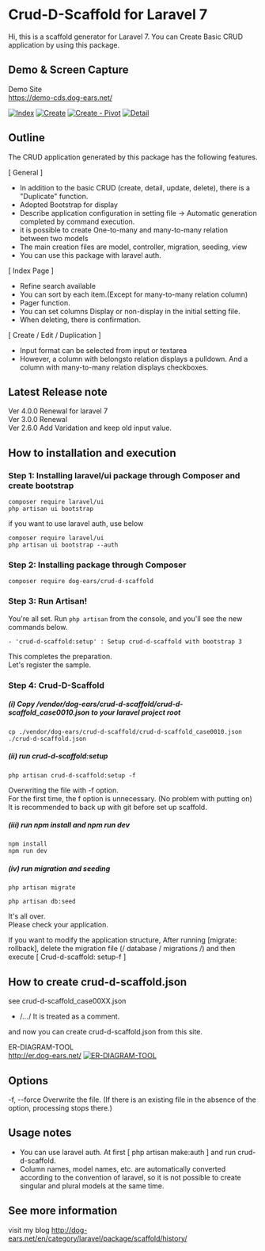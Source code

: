 # Crud-D-Scaffold for Laravel 7

  Hi, this is a scaffold generator for Laravel 7.
  You can Create Basic CRUD application by using this package.

## Demo & Screen Capture

Demo Site<br>
<a href="https://demo-cds.dog-ears.net/" target="_blank">https://demo-cds.dog-ears.net/</a>

<a href="https://raw.githubusercontent.com/dog-ears/crud-d-scaffold/master/img/cap01.gif">![Index](https://raw.githubusercontent.com/dog-ears/crud-d-scaffold/master/img/cap01.gif)</a>
<a href="https://raw.githubusercontent.com/dog-ears/crud-d-scaffold/master/img/cap02.gif">![Create](https://raw.githubusercontent.com/dog-ears/crud-d-scaffold/master/img/cap02.gif)</a>
<a href="https://raw.githubusercontent.com/dog-ears/crud-d-scaffold/master/img/cap03.gif">![Create - Pivot](https://raw.githubusercontent.com/dog-ears/crud-d-scaffold/master/img/cap03.gif)</a>
<a href="https://raw.githubusercontent.com/dog-ears/crud-d-scaffold/master/img/cap04.gif">![Detail](https://raw.githubusercontent.com/dog-ears/crud-d-scaffold/master/img/cap04.gif)</a>

## Outline
  The CRUD application generated by this package has the following features.

  [ General ]
* In addition to the basic CRUD (create, detail, update, delete), there is a "Duplicate" function.
* Adopted Bootstrap for display
* Describe application configuration in setting file -> Automatic generation completed by command execution.
* it is possible to create One-to-many and many-to-many relation between two models
* The main creation files are model, controller, migration, seeding, view
* You can use this package with laravel auth.

[ Index Page ]
* Refine search available
* You can sort by each item.(Except for many-to-many relation column)
* Pager function.
* You can set columns Display or non-display in the initial setting file.
* When deleting, there is confirmation.

[ Create / Edit / Duplication ]
* Input format can be selected from input or textarea
* However, a column with belongsto relation displays a pulldown. And a column with many-to-many relation displays checkboxes.


## Latest Release note

Ver 4.0.0 Renewal for laravel 7<br>
Ver 3.0.0 Renewal<br>
Ver 2.6.0 Add Varidation and keep old input value.<br>


## How to installation and execution

### Step 1: Installing laravel/ui package through Composer and create bootstrap

```
composer require laravel/ui
php artisan ui bootstrap
```
if you want to use laravel auth, use below
```
composer require laravel/ui
php artisan ui bootstrap --auth
```

### Step 2: Installing package through Composer

```
composer require dog-ears/crud-d-scaffold
```

### Step 3: Run Artisan!

You're all set.
Run `php artisan` from the console, and you'll see the new commands below.
```
- 'crud-d-scaffold:setup' : Setup crud-d-scaffold with bootstrap 3
```

  This completes the preparation.  
  Let's register the sample.  

### Step 4: Crud-D-Scaffold

##### (i) Copy /vendor/dog-ears/crud-d-scaffold/crud-d-scaffold_case0010.json to your laravel project root
```
cp ./vendor/dog-ears/crud-d-scaffold/crud-d-scaffold_case0010.json ./crud-d-scaffold.json
```
##### (ii) run crud-d-scaffold:setup
```
php artisan crud-d-scaffold:setup -f
```
  Overwriting the file with -f option.  
  For the first time, the f option is unnecessary. (No problem with putting on)
  It is recommended to back up with git before set up scaffold.

##### (iii) run npm install and npm run dev
```
npm install
npm run dev
```

##### (iv) run migration and seeding
```
php artisan migrate
```
```
php artisan db:seed
```

  It's all over.  
  Please check your application.

  If you want to modify the application structure,
  After running [migrate: rollback], delete the migration file (/ database / migrations /) and then
  execute [ Crud-d-scaffold: setup-f ]



## How to create crud-d-scaffold.json

see crud-d-scaffold_case00XX.json

- /*...*/ It is treated as a comment.

and now you can create crud-d-scaffold.json from this site.

ER-DIAGRAM-TOOL<br>
<a href="http://er.dog-ears.net/" target="_blank">http://er.dog-ears.net/</a>
<a href="https://raw.githubusercontent.com/dog-ears/crud-d-scaffold/master/img/cap05.gif">![ER-DIAGRAM-TOOL](https://raw.githubusercontent.com/dog-ears/crud-d-scaffold/master/img/cap05.gif)</a>

## Options
-f, --force Overwrite the file. (If there is an existing file in the absence of the option, processing stops there.)



## Usage notes
* You can use laravel auth. At first [ php artisan make:auth ] and run crud-d-scaffold.
* Column names, model names, etc. are automatically converted according to the convention of laravel, so it is not possible to create singular and plural models at the same time.



## See more information

visit my blog
<http://dog-ears.net/en/category/laravel/package/scaffold/history/>
